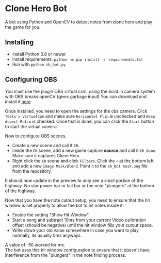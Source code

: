 # Clone Hero Bot

A bot using Python and OpenCV to detect notes from clone hero and play the game for you.

## Installing

- Install Python 3.8 or newer
- Install requirements: `python -m pip install -r requirements.txt`
- Run with `python ch_bot.py`

## Configuring OBS

You must use the plugin OBS virtual cam, using the build in camera system with OBS breaks openCV (gives garbage input)
You can download and install it [here](https://obsproject.com/forum/resources/obs-virtualcam.949/)

Once installed, you need to open the settings for the obs camera. Click `Tools > VirtualCam` and make sure `Horizontal Flip` is unchecked and `Keep Aspect Ratio` is checked. Once that is done, you can click the `Start` button to start the virtual camera.

Now to configure OBS scenes.

- Create a new scene and call it `CH`.  
- Inside the `CH` scene, add a new game capture **source** and call it `CH Game`. Make sure it captures Clone Hero.  
- Right click the `CH` scene and click `Filters`. Click the `+` at the bottom left and add a new `Image Mask/Blend`. Point it to the `ch_bot mask.png` file from the repository.

It should now update in the preview to only see a small portion of the highway. No star power bar or fail bar or the note "plungers" at the bottom of the highway.

Now that you have the note cutout setup, you need to ensure that the hit window is set properly to allow the bot to hit notes inside it.

- Enable the setting "Show Hit Window"
- Start a song and subtract 10ms from your current Video calibration offset (should be negative) until the hit window fills your cutout space.
- Write down your old value somewhere in case you want to play normally, its usually 0ms anyways.

A value of -50 worked for me.  
The bot uses this hit window configuration to ensure that it doesn't have interference from the "plungers" in the note finding process.
